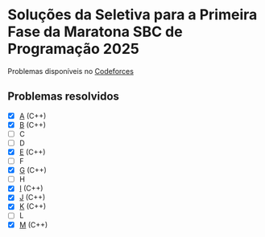 # Soluções da Seletiva para a Primeira Fase da Maratona SBC de Programação 2025

Problemas disponíveis no [Codeforces](https://codeforces.com/group/wDieDNydeg/contest/628987)

## Problemas resolvidos

- [x] [A](a.cpp) (C++)
- [x] [B](b.cpp) (C++)
- [ ] C
- [ ] D
- [x] [E](e.cpp) (C++)
- [ ] F
- [x] [G](g.cpp) (C++)
- [ ] H
- [x] [I](i.cpp) (C++)
- [x] [J](j.cpp) (C++)
- [x] [K](k.cpp) (C++)
- [ ] L
- [x] [M](m.cpp) (C++)
